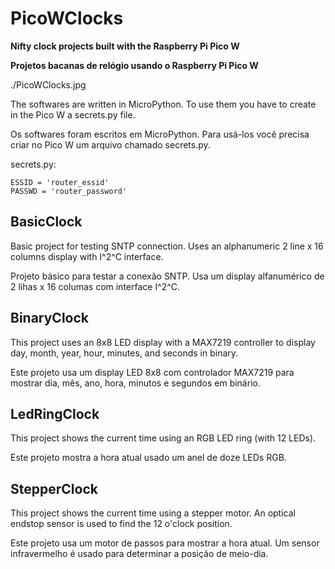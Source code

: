 # PicoWClocks

**Nifty clock projects built with the Raspberry Pi Pico W**

**Projetos bacanas de relógio usando o Raspberry Pi Pico W**

./PicoWClocks.jpg

The softwares are written in MicroPython. To use them you have to create in the Pico W a secrets.py file.

Os softwares foram escritos em MicroPython. Para usá-los você precisa criar no Pico W um arquivo chamado secrets.py.

secrets.py:
```
ESSID = 'router_essid'
PASSWD = 'router_password'
```

## BasicClock

Basic project for testing SNTP connection. Uses an alphanumeric 2 line x 16 columns display with I^2^C interface.

Projeto básico para testar a conexão SNTP. Usa um display alfanumérico de 2 lihas x 16 columas com interface I^2^C.

## BinaryClock

This project uses an 8x8 LED display with a MAX7219 controller to display day, month, year, hour, minutes, and seconds in binary.

Este projeto usa um display LED 8x8 com controlador MAX7219 para mostrar dia, mês, ano, hora, minutos e segundos em binário.

## LedRingClock

This project shows the current time using an RGB LED ring (with 12 LEDs).

Este projeto mostra a hora atual usado um anel de doze LEDs RGB.

## StepperClock

This project shows the current time using a stepper motor. An optical endstop sensor is used to find the 12 o'clock position.

Este projeto usa um motor de passos para mostrar a hora atual. Um sensor infravermelho é usado para determinar a posição de meio-dia.

